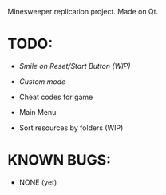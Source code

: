Minesweeper replication project. Made on Qt.

# TODO:

- *Smile on Reset/Start Button (WIP)*
- *Custom mode*

- Cheat codes for game 
- Main Menu
- Sort resources by folders (WIP)


# KNOWN BUGS:

- NONE (yet)
